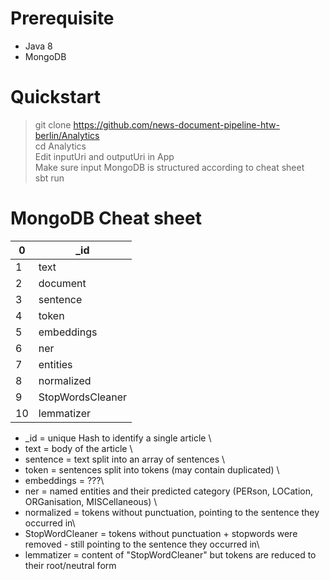 # Prerequisite
+ Java 8
+ MongoDB

# Quickstart

> git clone https://github.com/news-document-pipeline-htw-berlin/Analytics \
> cd Analytics\
> Edit inputUri and outputUri in App\
> Make sure input MongoDB is structured according to cheat sheet \
> sbt run

# MongoDB Cheat sheet

| 0    |    _id  |
| ---- | ---- |
| 1    |  text    |
| 2    |  document    |
| 3    |  sentence   |
| 4    |  token|
| 5    |  embeddings    |
| 6    |  ner    |
| 7    |  entities    |
| 8    |  normalized    |
| 9    |  StopWordsCleaner    |
| 10   |  lemmatizer    |

+ _id = unique Hash to identify a single article \
+ text = body of the article \
+ sentence = text split into an array of sentences \
+ token = sentences split into tokens (may contain duplicated) \
+ embeddings = ???\
+ ner = named entities and their predicted category (PERson, LOCation, ORGanisation, MISCellaneous)  \
+ normalized = tokens without punctuation, pointing to the sentence they occurred in\
+ StopWordCleaner = tokens without punctuation + stopwords were removed - still pointing to the sentence they occurred in\
+ lemmatizer = content of "StopWordCleaner" but tokens are reduced to their root/neutral form

